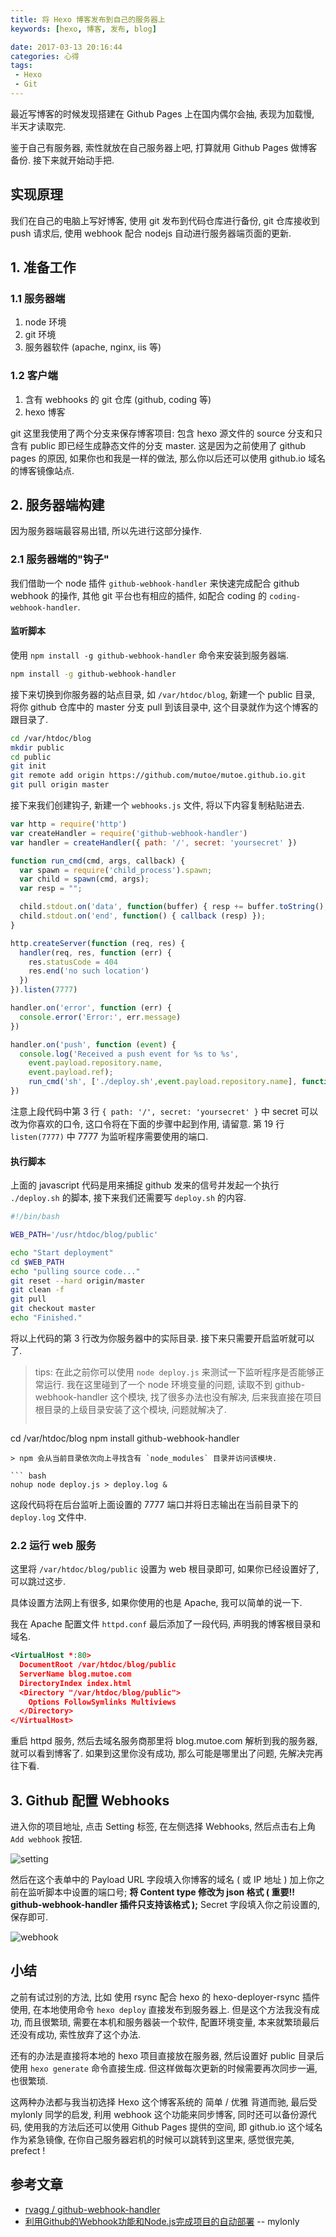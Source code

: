 ```yaml
---
title: 将 Hexo 博客发布到自己的服务器上
keywords: [hexo, 博客, 发布, blog]

date: 2017-03-13 20:16:44
categories: 心得
tags:
 - Hexo
 - Git
---
```


最近写博客的时候发现搭建在 Github Pages 上在国内偶尔会抽, 表现为加载慢, 半天才读取完.

鉴于自己有服务器, 索性就放在自己服务器上吧, 打算就用 Github Pages 做博客备份. 接下来就开始动手把.

## 实现原理
我们在自己的电脑上写好博客, 使用 git 发布到代码仓库进行备份, git 仓库接收到 push 请求后, 使用 webhook 配合 nodejs 自动进行服务器端页面的更新.

<!-- more -->

## 1. 准备工作

### 1.1 服务器端
1. node 环境
1. git 环境
2. 服务器软件 (apache, nginx, iis 等)

### 1.2 客户端
1. 含有 webhooks 的 git 仓库 (github, coding 等)
2. hexo 博客

git 这里我使用了两个分支来保存博客项目: 包含 hexo 源文件的 source 分支和只含有 public 即已经生成静态文件的分支 master. 这是因为之前使用了 github pages 的原因, 如果你也和我是一样的做法, 那么你以后还可以使用 github.io 域名的博客镜像站点.

## 2. 服务器端构建

因为服务器端最容易出错, 所以先进行这部分操作.

### 2.1 服务器端的"钩子"

我们借助一个 node 插件 `github-webhook-handler` 来快速完成配合 github webhook 的操作, 其他 git 平台也有相应的插件, 如配合 coding 的 `coding-webhook-handler`.

#### 监听脚本

使用 `npm install -g github-webhook-handler` 命令来安装到服务器端.

``` bash
npm install -g github-webhook-handler
```

接下来切换到你服务器的站点目录, 如 `/var/htdoc/blog`, 新建一个 public 目录, 将你 github 仓库中的 master 分支 pull 到该目录中, 这个目录就作为这个博客的跟目录了.

``` bash
cd /var/htdoc/blog
mkdir public
cd public
git init
git remote add origin https://github.com/mutoe/mutoe.github.io.git
git pull origin master
```

接下来我们创建钩子, 新建一个 `webhooks.js` 文件, 将以下内容复制粘贴进去.

``` javascript
var http = require('http')
var createHandler = require('github-webhook-handler')
var handler = createHandler({ path: '/', secret: 'yoursecret' })

function run_cmd(cmd, args, callback) {
  var spawn = require('child_process').spawn;
  var child = spawn(cmd, args);
  var resp = "";

  child.stdout.on('data', function(buffer) { resp += buffer.toString(); });
  child.stdout.on('end', function() { callback (resp) });
}

http.createServer(function (req, res) {
  handler(req, res, function (err) {
    res.statusCode = 404
    res.end('no such location')
  })
}).listen(7777)

handler.on('error', function (err) {
  console.error('Error:', err.message)
})

handler.on('push', function (event) {
  console.log('Received a push event for %s to %s',
    event.payload.repository.name,
    event.payload.ref);
    run_cmd('sh', ['./deploy.sh',event.payload.repository.name], function(text){ console.log(text) });
})
```

注意上段代码中第 3 行 `{ path: '/', secret: 'yoursecret' }` 中 secret 可以改为你喜欢的口令, 这口令将在下面的步骤中起到作用, 请留意. 第 19 行 `listen(7777)` 中 7777 为监听程序需要使用的端口.

#### 执行脚本

上面的 javascript 代码是用来捕捉 github 发来的信号并发起一个执行 `./deploy.sh` 的脚本, 接下来我们还需要写 `deploy.sh` 的内容.

``` bash
#!/bin/bash

WEB_PATH='/usr/htdoc/blog/public'

echo "Start deployment"
cd $WEB_PATH
echo "pulling source code..."
git reset --hard origin/master
git clean -f
git pull
git checkout master
echo "Finished."
```

将以上代码的第 3 行改为你服务器中的实际目录. 接下来只需要开启监听就可以了.

> tips: 在此之前你可以使用 `node deploy.js` 来测试一下监听程序是否能够正常运行.
> 我在这里碰到了一个 node 环境变量的问题, 读取不到 github-webhook-handler 这个模块, 找了很多办法也没有解决, 后来我直接在项目根目录的上级目录安装了这个模块, 问题就解决了.
> ``` bash
  cd /var/htdoc/blog
  npm install github-webhook-handler
  ```
> npm 会从当前目录依次向上寻找含有 `node_modules` 目录并访问该模块.

``` bash
nohup node deploy.js > deploy.log &
```

这段代码将在后台监听上面设置的 7777 端口并将日志输出在当前目录下的 `deploy.log` 文件中.

### 2.2 运行 web 服务

这里将 `/var/htdoc/blog/public` 设置为 web 根目录即可, 如果你已经设置好了, 可以跳过这步.

具体设置方法网上有很多, 如果你使用的也是 Apache, 我可以简单的说一下.

我在 Apache 配置文件 `httpd.conf` 最后添加了一段代码, 声明我的博客根目录和域名.

``` xml
<VirtualHost *:80>
  DocumentRoot /var/htdoc/blog/public
  ServerName blog.mutoe.com
  DirectoryIndex index.html
  <Directory "/var/htdoc/blog/public">
    Options FollowSymlinks Multiviews
  </Directory>
</VirtualHost>
```

重启 httpd 服务, 然后去域名服务商那里将 blog.mutoe.com 解析到我的服务器, 就可以看到博客了. 如果到这里你没有成功, 那么可能是哪里出了问题, 先解决完再往下看.

## 3. Github 配置 Webhooks

进入你的项目地址, 点击 Setting 标签, 在左侧选择 Webhooks, 然后点击右上角 `Add webhook` 按钮.

![setting](//static.mutoe.com/2017/deploy-hexo-website-to-self-server/setting.png)

然后在这个表单中的 Payload URL 字段填入你博客的域名 ( 或 IP 地址 ) 加上你之前在监听脚本中设置的端口号; __将 Content type 修改为 json 格式 ( 重要!! github-webhook-handler 插件只支持该格式 );__ Secret 字段填入你之前设置的, 保存即可.

![webhook](//static.mutoe.com/2017/deploy-hexo-website-to-self-server/webhook.png)

## 小结

之前有试过别的方法, 比如 使用 rsync 配合 hexo 的 hexo-deployer-rsync 插件使用, 在本地使用命令 `hexo deploy` 直接发布到服务器上. 但是这个方法我没有成功, 而且很繁琐, 需要在本机和服务器装一个软件, 配置环境变量, 本来就繁琐最后还没有成功, 索性放弃了这个办法.

还有的办法是直接将本地的 hexo 项目直接放在服务器, 然后设置好 public 目录后使用 `hexo generate` 命令直接生成. 但这样做每次更新的时候需要再次同步一遍, 也很繁琐.

这两种办法都与我当初选择 Hexo 这个博客系统的 简单 / 优雅 背道而驰, 最后受 mylonly 同学的启发, 利用 webhook 这个功能来同步博客, 同时还可以备份源代码, 使用我的方法后还可以使用 Github Pages 提供的空间, 即 github.io 这个域名作为紧急镜像, 在你自己服务器宕机的时候可以跳转到这里来, 感觉很完美, prefect !

## 参考文章

* [rvagg / github-webhook-handler](https://github.com/rvagg/github-webhook-handler)
* [利用Github的Webhook功能和Node.js完成项目的自动部署](http://www.jianshu.com/p/e4cacd775e5b) -- mylonly

